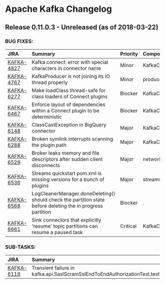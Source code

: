 
<!---
# Licensed to the Apache Software Foundation (ASF) under one
# or more contributor license agreements.  See the NOTICE file
# distributed with this work for additional information
# regarding copyright ownership.  The ASF licenses this file
# to you under the Apache License, Version 2.0 (the
# "License"); you may not use this file except in compliance
# with the License.  You may obtain a copy of the License at
#
#     http://www.apache.org/licenses/LICENSE-2.0
#
# Unless required by applicable law or agreed to in writing, software
# distributed under the License is distributed on an "AS IS" BASIS,
# WITHOUT WARRANTIES OR CONDITIONS OF ANY KIND, either express or implied.
# See the License for the specific language governing permissions and
# limitations under the License.
-->
# Apache Kafka Changelog

## Release 0.11.0.3 - Unreleased (as of 2018-03-22)



### BUG FIXES:

| JIRA | Summary | Priority | Component | Reporter | Contributor |
|:---- |:---- | :--- |:---- |:---- |:---- |
| [KAFKA-4827](https://issues.apache.org/jira/browse/KAFKA-4827) | Kafka connect: error with special characters in connector name |  Minor | KafkaConnect | Aymeric Bouvet | Arjun Satish |
| [KAFKA-4767](https://issues.apache.org/jira/browse/KAFKA-4767) | KafkaProducer is not joining its IO thread properly |  Minor | producer | Buğra Gedik | huxihx |
| [KAFKA-6277](https://issues.apache.org/jira/browse/KAFKA-6277) | Make loadClass thread-safe for class loaders of Connect plugins |  Blocker | KafkaConnect | Konstantine Karantasis | Konstantine Karantasis |
| [KAFKA-6467](https://issues.apache.org/jira/browse/KAFKA-6467) | Enforce layout of dependencies within a Connect plugin to be deterministic |  Blocker | KafkaConnect | Konstantine Karantasis | Konstantine Karantasis |
| [KAFKA-6148](https://issues.apache.org/jira/browse/KAFKA-6148) | ClassCastException in BigQuery connector |  Major | KafkaConnect | Eugene Burd | Konstantine Karantasis |
| [KAFKA-6288](https://issues.apache.org/jira/browse/KAFKA-6288) | Broken symlink interrupts scanning the plugin path |  Major | KafkaConnect | Yeva Byzek | Konstantine Karantasis |
| [KAFKA-6529](https://issues.apache.org/jira/browse/KAFKA-6529) | Broker leaks memory and file descriptors after sudden client disconnects |  Major | network | Graham Campbell |  |
| [KAFKA-6536](https://issues.apache.org/jira/browse/KAFKA-6536) | Streams quickstart pom.xml is missing versions for a bunch of plugins |  Major | streams | Ewen Cheslack-Postava | Yaswanth Kumar |
| [KAFKA-6568](https://issues.apache.org/jira/browse/KAFKA-6568) | LogCleanerManager.doneDeleting() should check the partition state before deleting the in progress partition |  Blocker | . | Jiangjie Qin | Jiangjie Qin |
| [KAFKA-6661](https://issues.apache.org/jira/browse/KAFKA-6661) | Sink connectors that explicitly 'resume' topic partitions can resume a paused task |  Critical | KafkaConnect | Randall Hauch | Randall Hauch |


### SUB-TASKS:

| JIRA | Summary | Priority | Component | Reporter | Contributor |
|:---- |:---- | :--- |:---- |:---- |:---- |
| [KAFKA-6118](https://issues.apache.org/jira/browse/KAFKA-6118) | Transient failure in kafka.api.SaslScramSslEndToEndAuthorizationTest.testTwoConsumersWithDifferentSaslCredentials |  Major | core, unit tests | Guozhang Wang | Jason Gustafson |


